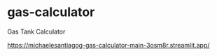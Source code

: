 # gas-calculator
Gas Tank Calculator

https://michaelesantiagog-gas-calculator-main-3osm8r.streamlit.app/
